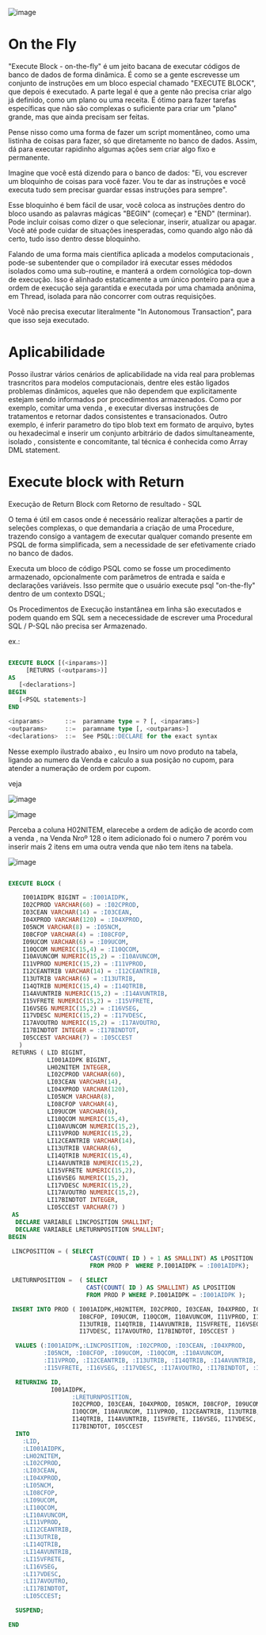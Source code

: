 ![image](https://github.com/filhotecmail/Execute_block_Return-/assets/18727307/1e9243ff-461b-4dd4-92ba-fd2c498d9e02)

# On the Fly 

"Execute Block - on-the-fly" é um jeito bacana de executar códigos de banco de dados de forma dinâmica. É como se a gente escrevesse um conjunto de instruções em um bloco especial chamado "EXECUTE BLOCK", que depois é executado. A parte legal é que a gente não precisa criar algo já definido, como um plano ou uma receita. É ótimo para fazer tarefas específicas que não são complexas o suficiente para criar um "plano" grande, mas que ainda precisam ser feitas.

Pense nisso como uma forma de fazer um script momentâneo, como uma listinha de coisas para fazer, só que diretamente no banco de dados. Assim, dá para executar rapidinho algumas ações sem criar algo fixo e permanente.

Imagine que você está dizendo para o banco de dados: "Ei, vou escrever um bloquinho de coisas para você fazer. Vou te dar as instruções e você executa tudo sem precisar guardar essas instruções para sempre".

Esse bloquinho é bem fácil de usar, você coloca as instruções dentro do bloco usando as palavras mágicas "BEGIN" (começar) e "END" (terminar). Pode incluir coisas como dizer o que selecionar, inserir, atualizar ou apagar. Você até pode cuidar de situações inesperadas, como quando algo não dá certo, tudo isso dentro desse bloquinho.

Falando de uma forma mais científica aplicada a modelos computacionais , pode-se subentender que o compilador irá executar esses médodos isolados como uma sub-routine, e manterá a ordem cornológica top-down de execução.
Isso é alinhado estaticamente a um único ponteiro para que a ordem de execução seja garantida e executada por uma chamada anônima, em Thread, isolada para não concorrer com outras requisições.

Você não precisa executar literalmente "In Autonomous Transaction", para que isso seja executado.

# Aplicabilidade
  Posso ilustrar vários cenários de aplicabilidade na vida real para problemas trasncritos para modelos computacionais, dentre eles estão ligados problemas dinâmicos, aqueles que não dependem que explicitamente estejam sendo informados por procedimentos armazenados.
Como por exemplo, comitar uma venda , e executar diversas instruções de tratamentos e retornar dados consistentes e transacionados.
Outro exemplo, é inferir parametro do tipo blob text em formato de arquivo, bytes ou hexadecimal e inserir um conjunto arbitrário de dados simultaneamente, isolado , consistente e concomitante, tal técnica é conhecida como Array DML statement.

# Execute block with Return
  
  Execução de Return Block com Retorno de resultado - SQL

O tema é útil em casos onde é necessário realizar alterações a partir de seleções complexas, o que demandaria a criação de uma Procedure, trazendo consigo a vantagem de executar qualquer comando presente em PSQL de forma simplificada, sem a necessidade de ser efetivamente criado no banco de dados.

Executa um bloco de código PSQL como se fosse um procedimento armazenado, opcionalmente com parâmetros de entrada e saída e declarações variáveis. Isso permite que o usuário execute psql "on-the-fly" dentro de um contexto DSQL;

Os Procedimentos de Execução instantânea em linha são executados e podem quando em SQL sem a nececessidade de escrever uma Procedural SQL / P-SQL não precisa ser Armazenado.

ex.:

```SQL

EXECUTE BLOCK [(<inparams>)]
     [RETURNS (<outparams>)]
AS
   [<declarations>]
BEGIN
   [<PSQL statements>]
END

<inparams>      ::=  paramname type = ? [, <inparams>]
<outparams>     ::=  paramname type [, <outparams>]
<declarations>  ::=  See PSQL::DECLARE for the exact syntax

```

Nesse exemplo ilustrado abaixo , eu Insiro um novo produto na tabela, ligando ao numero da Venda e calculo a sua posição no cupom, para atender a numeração de ordem por cupom.

veja 


![image](https://user-images.githubusercontent.com/18727307/192142610-15a16ce6-e5ee-40cd-b2a4-5f2812d7ca55.png)


![image](https://user-images.githubusercontent.com/18727307/192142675-5d1d815c-8bb9-40d2-bae7-3a8db3319526.png)

Perceba a coluna H02NITEM, elarecebe a ordem de adição de acordo com a venda , na Venda Nroº 128 o item adicionado foi o numero 7
 porém vou inserir mais 2 itens em uma outra venda que não tem itens na tabela.

![image](https://user-images.githubusercontent.com/18727307/192142746-f32b1980-d85c-431c-9edc-9c30fe9b2be5.png)

 


```SQL

EXECUTE BLOCK (

    I001AIDPK BIGINT = :I001AIDPK,
    I02CPROD VARCHAR(60) = :I02CPROD,
    I03CEAN VARCHAR(14) = :I03CEAN,
    I04XPROD VARCHAR(120) = :I04XPROD,
    I05NCM VARCHAR(8) = :I05NCM,
    I08CFOP VARCHAR(4) = :I08CFOP,
    I09UCOM VARCHAR(6) = :I09UCOM,
    I10QCOM NUMERIC(15,4) = :I10QCOM,
    I10AVUNCOM NUMERIC(15,2) = :I10AVUNCOM,
    I11VPROD NUMERIC(15,2) = :I11VPROD,
    I12CEANTRIB VARCHAR(14) = :I12CEANTRIB,
    I13UTRIB VARCHAR(6) = :I13UTRIB,
    I14QTRIB NUMERIC(15,4) = :I14QTRIB,
    I14AVUNTRIB NUMERIC(15,2) = :I14AVUNTRIB,
    I15VFRETE NUMERIC(15,2) = :I15VFRETE,
    I16VSEG NUMERIC(15,2) = :I16VSEG,
    I17VDESC NUMERIC(15,2) = :I17VDESC,
    I17AVOUTRO NUMERIC(15,2) = :I17AVOUTRO,
    I17BINDTOT INTEGER = :I17BINDTOT,
    I05CCEST VARCHAR(7) = :I05CCEST
   )
 RETURNS ( LID BIGINT,
           LI001AIDPK BIGINT,
           LH02NITEM INTEGER,
           LI02CPROD VARCHAR(60),
           LI03CEAN VARCHAR(14),
           LI04XPROD VARCHAR(120),
           LI05NCM VARCHAR(8),
           LI08CFOP VARCHAR(4),
           LI09UCOM VARCHAR(6),
           LI10QCOM NUMERIC(15,4),
           LI10AVUNCOM NUMERIC(15,2),
           LI11VPROD NUMERIC(15,2),
           LI12CEANTRIB VARCHAR(14),
           LI13UTRIB VARCHAR(6),
           LI14QTRIB NUMERIC(15,4),
           LI14AVUNTRIB NUMERIC(15,2),
           LI15VFRETE NUMERIC(15,2),
           LI16VSEG NUMERIC(15,2),
           LI17VDESC NUMERIC(15,2),
           LI17AVOUTRO NUMERIC(15,2),
           LI17BINDTOT INTEGER,
           LI05CCEST VARCHAR(7) )
 AS
  DECLARE VARIABLE LINCPOSITION SMALLINT;
  DECLARE VARIABLE LRETURNPOSITION SMALLINT;
BEGIN

 LINCPOSITION = ( SELECT
                       CAST(COUNT( ID ) + 1 AS SMALLINT) AS LPOSITION
                       FROM PROD P  WHERE P.I001AIDPK = :I001AIDPK);

 LRETURNPOSITION =  ( SELECT
                      CAST(COUNT( ID ) AS SMALLINT) AS LPOSITION
                      FROM PROD P WHERE P.I001AIDPK = :I001AIDPK );

 INSERT INTO PROD ( I001AIDPK,H02NITEM, I02CPROD, I03CEAN, I04XPROD, I05NCM,
                    I08CFOP, I09UCOM, I10QCOM, I10AVUNCOM, I11VPROD, I12CEANTRIB,
                    I13UTRIB, I14QTRIB, I14AVUNTRIB, I15VFRETE, I16VSEG,
                    I17VDESC, I17AVOUTRO, I17BINDTOT, I05CCEST )

  VALUES (:I001AIDPK,:LINCPOSITION, :I02CPROD, :I03CEAN, :I04XPROD,
          :I05NCM, :I08CFOP, :I09UCOM, :I10QCOM, :I10AVUNCOM,
          :I11VPROD, :I12CEANTRIB, :I13UTRIB, :I14QTRIB, :I14AVUNTRIB,
          :I15VFRETE, :I16VSEG, :I17VDESC, :I17AVOUTRO, :I17BINDTOT, :I05CCEST)

  RETURNING ID,
            I001AIDPK,
                  :LRETURNPOSITION,
                  I02CPROD, I03CEAN, I04XPROD, I05NCM, I08CFOP, I09UCOM,
                  I10QCOM, I10AVUNCOM, I11VPROD, I12CEANTRIB, I13UTRIB,
                  I14QTRIB, I14AVUNTRIB, I15VFRETE, I16VSEG, I17VDESC, I17AVOUTRO,
                  I17BINDTOT, I05CCEST
  INTO
    :LID,
    :LI001AIDPK,
    :LH02NITEM,
    :LI02CPROD,
    :LI03CEAN,
    :LI04XPROD,
    :LI05NCM,
    :LI08CFOP,
    :LI09UCOM,
    :LI10QCOM,
    :LI10AVUNCOM,
    :LI11VPROD,
    :LI12CEANTRIB,
    :LI13UTRIB,
    :LI14QTRIB,
    :LI14AVUNTRIB,
    :LI15VFRETE,
    :LI16VSEG,
    :LI17VDESC,
    :LI17AVOUTRO,
    :LI17BINDTOT,
    :LI05CCEST;

  SUSPEND;

END







```
